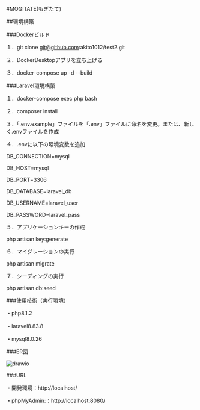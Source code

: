#MOGITATE(もぎたて)

##環境構築

###Dockerビルド

１．git clone git@github.com:akito1012/test2.git

２．DockerDesktopアプリを立ち上げる

３．docker-compose up -d --build

###Laravel環境構築

１．docker-compose exec php bash

２．composer install

３．「.env.example」ファイルを「.env」ファイルに命名を変更。または、新しく.envファイルを作成

４．.envに以下の環境変数を追加

DB_CONNECTION=mysql

DB_HOST=mysql

DB_PORT=3306

DB_DATABASE=laravel_db

DB_USERNAME=laravel_user

DB_PASSWORD=laravel_pass

５．アプリケーションキーの作成

php artisan key:generate

６．マイグレーションの実行

php artisan migrate

７．シーディングの実行

php artisan db:seed

###使用技術（実行環境）

・php8.1.2

・laravel8.83.8

・mysql8.0.26

###ER図

![drawio](https://github.com/user-attachments/assets/7939646c-a5e8-4e67-94e3-47c875c41f6a)

###URL

・開発環境：http://localhost/

・phpMyAdmin:：http://localhost:8080/

